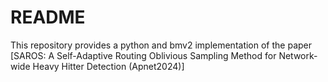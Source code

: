 # README
This repository provides a python and bmv2 implementation of the paper [SAROS: A Self-Adaptive Routing Oblivious Sampling Method for Network-wide Heavy Hitter Detection (Apnet2024)]
